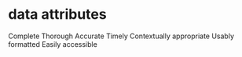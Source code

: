 # data attributes
Complete
Thorough
Accurate
Timely
Contextually appropriate
Usably formatted
Easily accessible

